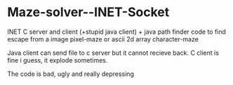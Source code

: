 # Maze-solver--INET-Socket
INET C server and client (+stupid java client) + java path finder code to find escape from a image pixel-maze or ascii 2d array character-maze

Java client can send file to c server but it cannot recieve back. C client is fine i guess, it explode sometimes.

The code is bad, ugly and really depressing
